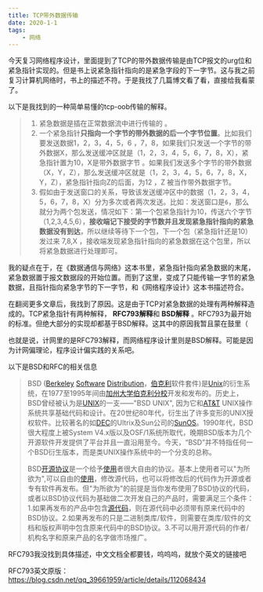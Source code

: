 ```yaml
---
title: TCP带外数据传输
date: 2020-1-1
tags:
    - 网络
--- 
```



今天复习网络程序设计，里面提到了TCP的带外数据传输是由TCP报文的urg位和紧急指针实现的。但是书上说紧急指针指向的是紧急字段的下一字节。这与我之前复习计算机网络时，书上的描述不符。于是我找了几篇博文看了看，直接给我看蒙了。

<!-- more -->

以下是我找到的一种简单易懂的tcp-oob传输的解释。

> 1. 紧急数据是插在正常数据流中进行传输的 。
> 2. 一个紧急指针**只指向一个字节的带外数据的后一个字节位置**。比如我们要发送数据1，2，3，4，5，6 ，7，8，如果我们只发送一个字节的带外数据X，那么发送缓冲区就是（1，2，3，4，5，6，7，8，X），紧急指针置为10，X是带外数据字节 。如果我们发送多个字节的带外数据（X，Y，Z），那么发送缓冲区就是（1，2，3，4，5，6，7，8，X，Y，Z），紧急指针指向Z的后面，为12 ，Z 被当作带外数据字节。
> 3. 假如由于发送窗口的关系，导致该发送缓冲区中的数据（1，2，3，4，5，6，7，8，X）分为多次或者两次发送。比如：发送窗口是`6`，那么就分为两个包发送，情况如下：第一个包紧急指针为10，传送六个字节（1,2,3,4,5,6），**接收端记下接受的字节数并且发现紧急指针指向的紧急数据没有到达**，所以继续等待下一个包，下一个包（紧急指针还是10）发过来 7,8,X ，接收端发现紧急指针指向的紧急数据在这个包里，所以将紧急数据进行处理即可。

我的疑点在于，在《数据通信与网络》这本书里，紧急指针指向紧急数据的末尾，紧急数据置于报文数据段的开始位置。而到了这里，变成了只能传输一字节的紧急数据，且指针指向紧急字节的下一字节，和《网络程序设计》这本书描述符合。

在翻阅更多文章后，我找到了原因。这是由于TCP对紧急数据的处理有两种解释造成的。TCP紧急指针有两种解释， **RFC793解释**和 **BSD解释** 。RFC793为最开始的标准。但绝大部分的实现却都基于BSD解释。这其中的原因我暂且蒙在鼓里（

也就是说，计网里的是RFC793解释，而网络程序设计里则是BSD解释。可能是因为计网偏理论，程序设计偏实践的关系吧。

以下是BSD和RFC的相关信息

>  BSD ([Berkeley](https://baike.baidu.com/item/Berkeley) [Software](https://baike.baidu.com/item/Software) [Distribution](https://baike.baidu.com/item/Distribution)，[伯克利](https://baike.baidu.com/item/伯克利/25375)软件套件)是[Unix](https://baike.baidu.com/item/Unix/219943)的衍生系统，在1977至1995年间由[加州大学伯克利分校](https://baike.baidu.com/item/加州大学伯克利分校/3755024)开发和发布的。历史上， BSD曾经被认为是[UNIX](https://baike.baidu.com/item/UNIX)的一支——"BSD UNIX", 因为它和[AT&T](https://baike.baidu.com/item/AT%26T) UNIX操作系统共享基础代码和设计。在20世纪80年代，衍生出了许多变形的UNIX授权软件。比较著名的如[DEC](https://baike.baidu.com/item/DEC)的Ultrix及Sun公司的[SunOS](https://baike.baidu.com/item/SunOS)。1990年代，BSD很大程度上被System V4.x版以及OSF/1系统所取代，晚期BSD版本为几个开源软件开发提供了平台并且一直沿用至今。今天，“BSD”并不特指任何一个BSD衍生版本，而是类UNIX操作系统中的一个分支的总称。 
>
>  BSD[开源协议](https://baike.baidu.com/item/开源协议/10642383)是一个给予[使用](https://baike.baidu.com/item/使用)者很大自由的协议。基本上使用者可以"为所欲为",可以自由的[使用](https://baike.baidu.com/item/使用)，修改源代码，也可以将修改后的代码作为开源或者专有软件再发布。但"为所欲为"的前提是当你发布使用了BSD协议的代码，或者以BSD协议代码为基础做二次开发自己的产品时，需要满足三个条件：1.如果再发布的产品中包含[源代码](https://baike.baidu.com/item/源代码)，则在源代码中必须带有原来代码中的BSD协议。2.如果再发布的只是二进制类库/软件，则需要在类库/软件的文档和版权声明中包含原来代码中的BSD协议。3.不可以用开源代码的作者/机构名字和原来产品的名字做市场推广。 



RFC793我没找到具体描述，中文文档全都要钱，呜呜呜，就放个英文的链接吧

RFC793英文原版：https://blog.csdn.net/qq_39661959/article/details/112068434

